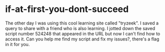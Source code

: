 if-at-first-you-dont-succeed
=====
The other day I was using this cool learning site called "tryzeek". I saved a query to share with a friend who is also learning. I jotted down the saved script number 524248 that appeared in the URL but now I can't find how to access it.
Can you help me find my script and fix my issues?, there's a flag in it for you.